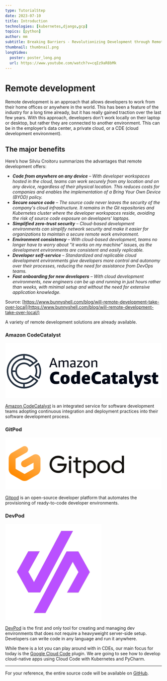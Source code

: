 ```yaml
---
type: TutorialStep
date: 2023-07-10
title: Introduction
technologies: [kubernetes,django,gcp]
topics: [python]
author: mm
subtitle: Breaking Barriers - Revolutionizing Development through Remote Collaboration
thumbnail: thumbnail.png
longVideo:
  poster: poster_long.png
  url: https://www.youtube.com/watch?v=cqIz9aR8bMk
---
```


# Remote development 


Remote development is an approach that allows developers to work from their home offices or anywhere in the world. This has been a feature of the industry for a long time already, but it has really gained traction over the last few years. With this approach, developers don't work locally on their laptop or desktop, but rather they are connected to another environment. This can be in the employer’s data center, a private cloud, or a CDE (cloud development environment).


## The major benefits

Here’s how Silviu Croitoru summarizes the advantages that remote development offers:

- _**Code from anywhere on any device** – With developer workspaces hosted in the cloud, teams can work securely from any location and on any device, regardless of their physical location. This reduces costs for companies and enables the implementation of a Bring Your Own Device (BYOD) policy._
- _**Secure source code** – The source code never leaves the security of the company's cloud infrastructure. It remains in the Git repositories and Kubernetes cluster where the developer workspaces reside, avoiding the risk of source code exposure on developers' laptops._
- _**Simplified zero-trust security** – Cloud-based development environments can simplify network security and make it easier for organizations to maintain a secure remote work environment._
- _**Environment consistency** – With cloud-based development, teams no longer have to worry about "it works on my machine" issues, as the development environments are consistent and easily replicable._
- _**Developer self-service** – Standardized and replicable cloud development environments give developers more control and autonomy over their processes, reducing the need for assistance from DevOps teams._
- _**Fast onboarding for new developers** – With cloud development environments, new engineers can be up and running in just hours rather than weeks, with minimal setup and without the need for extensive application knowledge._

Source: [https://www.bunnyshell.com/blog/will-remote-development-take-over-local](https://www.bunnyshell.com/blog/will-remote-development-take-over-local/)

A variety of remote development solutions are already available.

### Amazon CodeCatalyst

![amazon](./images/amazon-codecatalyst.png)


[Amazon CodeCatalyst](https://codecatalyst.aws/) is an integrated service for software development teams adopting continuous integration and deployment practices into their software development process. 


### GitPod

![gitpod](./images/gitpod.png)

[Gitpod](https://www.gitpod.io/) is an open-source developer platform that automates the provisioning of ready-to-code developer environments.


### DevPod

![devpod](./images/devpod.png)

[DevPod](https://devpod.sh/) is the first and only tool for creating and managing dev environments that does not require a heavyweight server-side setup. Developers can write code in any language and run it anywhere.


While there is a lot you can play around with in CDEs, our main focus for today is the [Google Cloud Code](https://cloud.google.com/code) plugin. We are going to see how to develop cloud-native apps using Cloud Code with Kubernetes and PyCharm.


<hr>

For your reference, the entire source code will be available on [GitHub](https://github.com/). 
